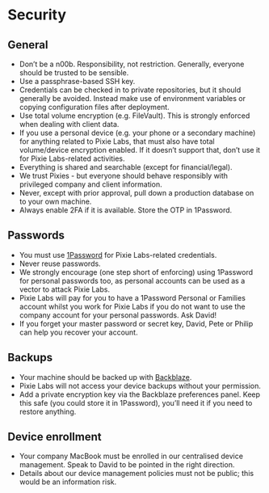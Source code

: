 # Security

## General
- Don’t be a n00b. Responsibility, not restriction. Generally, everyone should
  be trusted to be sensible.
- Use a passphrase-based SSH key.
- Credentials can be checked in to private repositories, but it should generally
  be avoided. Instead make use of environment variables or copying configuration
  files after deployment.
- Use total volume encryption (e.g. FileVault). This is strongly enforced when
  dealing with client data.
- If you use a personal device (e.g. your phone or a secondary machine) for
  anything related to Pixie Labs, that must also have total volume/device
  encryption enabled. If it doesn’t support that, don’t use it for
  Pixie Labs-related activities.
- Everything is shared and searchable (except for financial/legal). 
- We trust Pixies - but everyone should behave responsibly with privileged
  company and client information.
- Never, except with prior approval, pull down a production database on to your
  own machine.
- Always enable 2FA if it is available. Store the OTP in 1Password.

## Passwords
- You must use [1Password](https://1password.com/) for Pixie Labs-related
  credentials.
- Never reuse passwords.
- We strongly encourage (one step short of enforcing) using 1Password for
  personal passwords too, as personal accounts can be used as a vector to
  attack Pixie Labs.
- Pixie Labs will pay for you to have a 1Password Personal or Families account
  whilst you work for Pixie Labs if you do not want to use the company account
  for your personal passwords. Ask David!
- If you forget your master password or secret key, David, Pete or Philip can
  help you recover your account.

## Backups
- Your machine should be backed up with [Backblaze](https://www.backblaze.com/).
- Pixie Labs will not access your device backups without your permission.
- Add a private encryption key via the Backblaze preferences panel. Keep this
  safe (you could store it in 1Password), you’ll need it if you need to restore
  anything.

## Device enrollment
- Your company MacBook must be enrolled in our centralised device management.
  Speak to David to be pointed in the right direction.
- Details about our device management policies must not be public; this would be
  an information risk.
